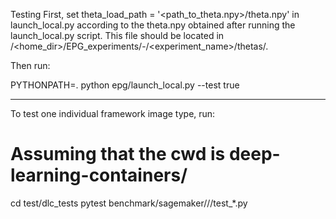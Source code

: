 

<!--
 * @version:
 * @Author:  StevenJokess https://github.com/StevenJokess
 * @Date: 2020-11-27 19:06:34
 * @LastEditors:  StevenJokess https://github.com/StevenJokess
 * @LastEditTime: 2020-11-27 23:36:58
 * @Description:
 * @TODO::
 * @Reference:https://github.com/openai/EPG
 * https://github.com/aws/deep-learning-containers
-->
Testing
First, set theta_load_path = '<path_to_theta.npy>/theta.npy' in launch_local.py according to the theta.npy obtained after running the launch_local.py script. This file should be located in /<home_dir>/EPG_experiments/<month>-<day>/<experiment_name>/thetas/.

Then run:

PYTHONPATH=. python epg/launch_local.py --test true

---
To test one individual framework image type, run:
# Assuming that the cwd is deep-learning-containers/
cd test/dlc_tests
pytest benchmark/sagemaker/<framework-name>/<image-type>/test_*.py
